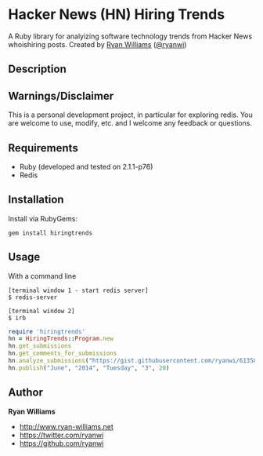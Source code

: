 # Hacker News (HN) Hiring Trends

A Ruby library for analyizing software technology trends from Hacker News whoishiring posts.
Created by <a href="http://www.ryan-williams.net">Ryan Williams</a>
(<a href="https://twitter.com/ryanwi">@ryanwi</a>)

## Description

## Warnings/Disclaimer

This is a personal development project, in particular for exploring redis.  You are welcome to use, modify, etc. and I welcome any feedback or questions.

## Requirements

  * Ruby (developed and tested on 2.1.1-p76)
  * Redis

## Installation

Install via RubyGems:

    gem install hiringtrends

## Usage

With a command line

    [terminal window 1 - start redis server]
    $ redis-server

    [terminal window 2]
    $ irb

```ruby
require 'hiringtrends'
hn = HiringTrends::Program.new
hn.get_submissions
hn.get_comments_for_submissions
hn.analyze_submissions("https://gist.githubusercontent.com/ryanwi/6135845/raw/ca74c2273e3241dc7debbb4e4f45271bb53d9000/software-terms.dic")
hn.publish("June", "2014", "Tuesday", "3", 20)
```

## Author

**Ryan Williams**

- <http://www.ryan-williams.net>
- <https://twitter.com/ryanwi>
- <https://github.com/ryanwi>
